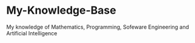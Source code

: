 # My-Knowledge-Base
My knowledge of Mathematics, Programming, Sofeware Engineering and Artificial Intelligence
